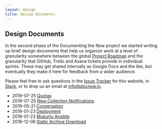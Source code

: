 ```yaml
---
layout: design
title: Design Documents
---
```


## Design Documents

In the second phase of the Documenting the Now project we started writing up
brief design documents that help us organize work at a level of granularity
somewhere between the global [Project Roadmap] and the granularity that GitHub,
Trello and Asana tickets provide in individual sprints. These may get shared
internally as Google Docs and the like, but eventually they make it here for
feedback from a wider audience.

Please feel free to ask questions in the [Issue Tracker] for this website, in
[Slack], or to drop us an email at info@docnow.io.

* 2019-07-25 [Quotas](2019-07-25-quotas)
* 2019-07-25 [New Collection Notifications](2019-07-25-notifications)
* 2019-05-21 [Conversation](2019-05-21-conversation)
* 2019-01-23 [Deployment](2019-01-23-deployment)
* 2019-01-23 [Mukurtu Ansible](2019-01-23-mukurtu-ansible)
* 2018-12-06 [Static Archive Download](2018-12-06-static-archive)

[Project Roadmap]: https://github.com/docnow/roadmap#readme
[Issue Tracker]: https://github.com/docnow/docnow.github.io/issues
[Slack]: https://bit.ly/docnow-slack




